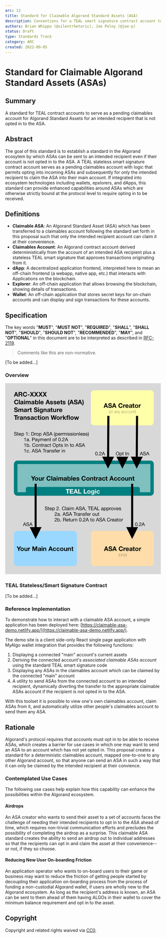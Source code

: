 ```yaml
---
arc: 12
title: Standard for Claimable Algorand Standard Assets (ASA)
description: Conventions for a TEAL smart signature contract account to hold claimable Algorand Smart Assets (ASA) on behalf of an Algorand account
authors: Brian Whippo (@silentrhetoric), Joe Polny (@joe-p)
status: Draft
type: Standards Track
category: ARC
created: 2022-09-05
---
```


# Standard for Claimable Algorand Standard Assets (ASAs)

## Summary

A standard for TEAL contract accounts to serve as a pending claimables account for Algorand Standard Assets for an intended recipient that is not opted in to the ASA.

## Abstract

The goal of this standard is to establish a standard in the Algorand ecosytem by which ASAs can be sent to an intended recipient even if their account is not opted in to the ASA.  A TEAL stateless smart signature contract account serves as a pending claimables account with logic that permits opting into incoming ASAs and subsequently for only the intended recipient to claim the ASA into their main account.  If integrated into ecosystem technologies including wallets, epxlorers, and dApps, this standard can provide enhanced capabilities around ASAs which are otherwise strictly bound at the protocol level to require opting in to be received.

## Definitions

- **Claimable ASA**: An Algorand Standard Asset (ASA) which has been transferred to a claimables account following the standard set forth in this proposal such that only the intended recipient account can claim it at their convenience.  
- **Claimables Account**: An Algorand contract account derived deterministically from the account of an intended ASA recipient plus a stateless TEAL smart signature that approves transactions originating from it.  
- **dApp**: A decentralized application frontend, interpreted here to mean an off-chain frontend (a webapp, native app, etc.) that interacts with Applications on the blockchain.
- **Explorer**: An off-chain application that allows browsing the blockchain, showing details of transactions.
- **Wallet**: An off-chain application that stores secret keys for on-chain accounts and can display and sign transactions for these accounts.

## Specification

The key words "**MUST**", "**MUST NOT**", "**REQUIRED**", "**SHALL**", "**SHALL NOT**", "**SHOULD**", "**SHOULD NOT**", "**RECOMMENDED**", "**MAY**", and "**OPTIONAL**" in this document are to be interpreted as described in [RFC-2119](https://www.ietf.org/rfc/rfc2119.txt).

> Comments like this are non-normative.

[To be added...]

### Overview

![Transaction Workflow Diagram](./src/assets/diagram.png)

### TEAL Stateless/Smart Signature Contract

[To be added...]

### Reference Implementation

To demonstrate how to interact with a claimable ASA account, a simple application has been deployed here: [https://claimable-asa-demo.netlify.app/](https://claimable-asa-demo.netlify.app/).

The demo site is a client side-only React single page application with MyAlgo wallet integration that provides the following functions:

1. Displaying a connected "main" account's current assets
2. Deriving the connected account's *associated claimable ASAs account* using the standard TEAL smart signature code
3. Displaying any ASAs in the claimables account which can be claimed by the connected "main" account
4. A utility to send ASAs from the connected account to an intended recipient, dynamically diverting the transfer to the appropriate claimable ASAs account if the recipient is not opted in to the ASA.

With this toolset it is possible to view one's own claimables account, claim ASAs from it, and automatically utilize other people's claimables account to send them any ASA.

## Rationale

Algorand's protocol requires that accounts must opt in to be able to receive ASAs, which creates a barrier for use cases in which one may want to send an ASA to an account which has not yet opted in.  This proposal creates a standard for a deterministic claimables account, mapped one-to-one to any other Algorand account, so that anyone can send an ASA in such a way that it can only be claimed by the intended recipient at their convience.

### Contemplated Use Cases

The following use cases help explain how this capability can enhance the possibilities within the Algorand ecosystem.

#### Airdrops

An ASA creator who wants to send their asset to a set of accounts faces the challenge of needing their intended recipients to opt in to the ASA ahead of time, which requires non-trivial communication efforts and precludes the possibility of completing the airdrop as a surprise.  This claimable ASA standard creates the ability to send an airdrop out to individual addresses so that the recipients can opt in and claim the asset at their convenience--or not, if they so choose.  

#### Reducing New User On-boarding Friction

An application operator who wants to on-board users to their game or business may want to reduce the friction of getting people started by decoupling their application on-boarding process from the process of funding a non-custodial Algorand wallet, if users are wholly new to the Algorand ecosystem.  As long as the recipient's address is known, an ASA can be sent to them ahead of them having ALGOs in their wallet to cover the minimum balance requirement and opt in to the asset.

## Copyright

Copyright and related rights waived via [CC0](https://creativecommons.org/publicdomain/zero/1.0/).
